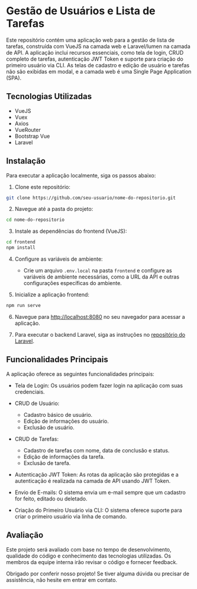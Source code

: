 # Gestão de Usuários e Lista de Tarefas

Este repositório contém uma aplicação web para a gestão de lista de tarefas, construída com VueJS na camada web e Laravel/lumen na camada de API. A aplicação inclui recursos essenciais, como tela de login, CRUD completo de tarefas, autenticação JWT Token e suporte para criação do primeiro usuário via CLI. As telas de cadastro e edição de usuário e tarefas não são exibidas em modal, e a camada web é uma Single Page Application (SPA).

## Tecnologias Utilizadas

- VueJS
- Vuex
- Axios
- VueRouter
- Bootstrap Vue
- Laravel

## Instalação

Para executar a aplicação localmente, siga os passos abaixo:

1. Clone este repositório:

```bash
git clone https://github.com/seu-usuario/nome-do-repositorio.git
```

2. Navegue até a pasta do projeto:

```bash
cd nome-do-repositorio
```

3. Instale as dependências do frontend (VueJS):

```bash
cd frontend
npm install
```

4. Configure as variáveis de ambiente:

   - Crie um arquivo `.env.local` na pasta `frontend` e configure as variáveis de ambiente necessárias, como a URL da API e outras configurações específicas do ambiente.

5. Inicialize a aplicação frontend:

```bash
npm run serve
```

6. Navegue para [http://localhost:8080](http://localhost:8080) no seu navegador para acessar a aplicação.

7. Para executar o backend Laravel, siga as instruções no [repositório do Laravel](https://github.com/seu-usuario/nome-do-repositorio-backend).

## Funcionalidades Principais

A aplicação oferece as seguintes funcionalidades principais:

- Tela de Login: Os usuários podem fazer login na aplicação com suas credenciais.

- CRUD de Usuário:
  - Cadastro básico de usuário.
  - Edição de informações do usuário.
  - Exclusão de usuário.
  
- CRUD de Tarefas:
  - Cadastro de tarefas com nome, data de conclusão e status.
  - Edição de informações da tarefa.
  - Exclusão de tarefa.

- Autenticação JWT Token: As rotas da aplicação são protegidas e a autenticação é realizada na camada de API usando JWT Token.

- Envio de E-mails: O sistema envia um e-mail sempre que um cadastro for feito, editado ou deletado.

- Criação do Primeiro Usuário via CLI: O sistema oferece suporte para criar o primeiro usuário via linha de comando.

## Avaliação

Este projeto será avaliado com base no tempo de desenvolvimento, qualidade do código e conhecimento das tecnologias utilizadas. Os membros da equipe interna irão revisar o código e fornecer feedback.

Obrigado por conferir nosso projeto! Se tiver alguma dúvida ou precisar de assistência, não hesite em entrar em contato.